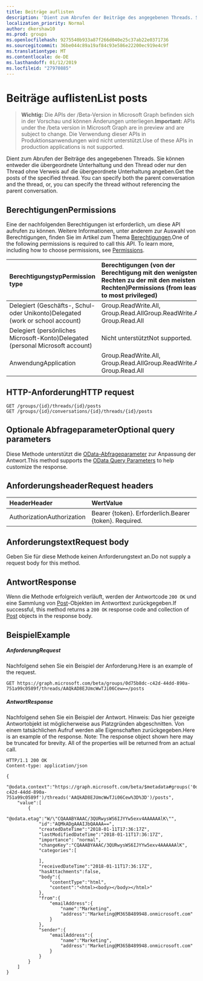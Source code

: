 ```yaml
---
title: Beiträge auflisten
description: 'Dient zum Abrufen der Beiträge des angegebenen Threads. Sie können angeben, der übergeordnete Unterhaltung und der Thread oder, '
localization_priority: Normal
author: dkershaw10
ms.prod: groups
ms.openlocfilehash: 9275540b933a87f266d040e25c37ab22e0371736
ms.sourcegitcommit: 36be044c89a19af84c93e586e22200ec919e4c9f
ms.translationtype: MT
ms.contentlocale: de-DE
ms.lasthandoff: 01/12/2019
ms.locfileid: "27970885"
---
```

# <a name="list-posts"></a><span data-ttu-id="1b4c5-104">Beiträge auflisten</span><span class="sxs-lookup"><span data-stu-id="1b4c5-104">List posts</span></span>

> <span data-ttu-id="1b4c5-105">**Wichtig:** Die APIs der /Beta-Version in Microsoft Graph befinden sich in der Vorschau und können Änderungen unterliegen.</span><span class="sxs-lookup"><span data-stu-id="1b4c5-105">**Important:** APIs under the /beta version in Microsoft Graph are in preview and are subject to change.</span></span> <span data-ttu-id="1b4c5-106">Die Verwendung dieser APIs in Produktionsanwendungen wird nicht unterstützt.</span><span class="sxs-lookup"><span data-stu-id="1b4c5-106">Use of these APIs in production applications is not supported.</span></span>

<span data-ttu-id="1b4c5-p103">Dient zum Abrufen der Beiträge des angegebenen Threads. Sie können entweder die übergeordnete Unterhaltung und den Thread oder nur den Thread ohne Verweis auf die übergeordnete Unterhaltung angeben.</span><span class="sxs-lookup"><span data-stu-id="1b4c5-p103">Get the posts of the specified thread. You can specify both the parent conversation and the thread, or, you can specify the thread without referencing the parent conversation.</span></span>

## <a name="permissions"></a><span data-ttu-id="1b4c5-109">Berechtigungen</span><span class="sxs-lookup"><span data-stu-id="1b4c5-109">Permissions</span></span>
<span data-ttu-id="1b4c5-p104">Eine der nachfolgenden Berechtigungen ist erforderlich, um diese API aufrufen zu können. Weitere Informationen, unter anderem zur Auswahl von Berechtigungen, finden Sie im Artikel zum Thema [Berechtigungen](/graph/permissions-reference).</span><span class="sxs-lookup"><span data-stu-id="1b4c5-p104">One of the following permissions is required to call this API. To learn more, including how to choose permissions, see [Permissions](/graph/permissions-reference).</span></span>

|<span data-ttu-id="1b4c5-112">Berechtigungstyp</span><span class="sxs-lookup"><span data-stu-id="1b4c5-112">Permission type</span></span>      | <span data-ttu-id="1b4c5-113">Berechtigungen (von der Berechtigung mit den wenigsten Rechten zu der mit den meisten Rechten)</span><span class="sxs-lookup"><span data-stu-id="1b4c5-113">Permissions (from least to most privileged)</span></span>              |
|:--------------------|:---------------------------------------------------------|
|<span data-ttu-id="1b4c5-114">Delegiert (Geschäfts-, Schul- oder Unikonto)</span><span class="sxs-lookup"><span data-stu-id="1b4c5-114">Delegated (work or school account)</span></span> | <span data-ttu-id="1b4c5-115">Group.ReadWrite.All, Group.Read.All</span><span class="sxs-lookup"><span data-stu-id="1b4c5-115">Group.ReadWrite.All, Group.Read.All</span></span>    |
|<span data-ttu-id="1b4c5-116">Delegiert (persönliches Microsoft-Konto)</span><span class="sxs-lookup"><span data-stu-id="1b4c5-116">Delegated (personal Microsoft account)</span></span> | <span data-ttu-id="1b4c5-117">Nicht unterstützt</span><span class="sxs-lookup"><span data-stu-id="1b4c5-117">Not supported.</span></span>    |
|<span data-ttu-id="1b4c5-118">Anwendung</span><span class="sxs-lookup"><span data-stu-id="1b4c5-118">Application</span></span> | <span data-ttu-id="1b4c5-119">Group.ReadWrite.All, Group.Read.All</span><span class="sxs-lookup"><span data-stu-id="1b4c5-119">Group.ReadWrite.All, Group.Read.All</span></span> |

## <a name="http-request"></a><span data-ttu-id="1b4c5-120">HTTP-Anforderung</span><span class="sxs-lookup"><span data-stu-id="1b4c5-120">HTTP request</span></span>
<!-- { "blockType": "ignored" } -->
```http
GET /groups/{id}/threads/{id}/posts
GET /groups/{id}/conversations/{id}/threads/{id}/posts

```
## <a name="optional-query-parameters"></a><span data-ttu-id="1b4c5-121">Optionale Abfrageparameter</span><span class="sxs-lookup"><span data-stu-id="1b4c5-121">Optional query parameters</span></span>
<span data-ttu-id="1b4c5-122">Diese Methode unterstützt die [OData-Abfrageparameter](https://developer.microsoft.com/graph/docs/concepts/query_parameters) zur Anpassung der Antwort.</span><span class="sxs-lookup"><span data-stu-id="1b4c5-122">This method supports the [OData Query Parameters](https://developer.microsoft.com/graph/docs/concepts/query_parameters) to help customize the response.</span></span>
## <a name="request-headers"></a><span data-ttu-id="1b4c5-123">Anforderungsheader</span><span class="sxs-lookup"><span data-stu-id="1b4c5-123">Request headers</span></span>
| <span data-ttu-id="1b4c5-124">Header</span><span class="sxs-lookup"><span data-stu-id="1b4c5-124">Header</span></span>       | <span data-ttu-id="1b4c5-125">Wert</span><span class="sxs-lookup"><span data-stu-id="1b4c5-125">Value</span></span> |
|:---------------|:--------|
| <span data-ttu-id="1b4c5-126">Authorization</span><span class="sxs-lookup"><span data-stu-id="1b4c5-126">Authorization</span></span>  | <span data-ttu-id="1b4c5-p105">Bearer {token}. Erforderlich.</span><span class="sxs-lookup"><span data-stu-id="1b4c5-p105">Bearer {token}. Required.</span></span>  |

## <a name="request-body"></a><span data-ttu-id="1b4c5-129">Anforderungstext</span><span class="sxs-lookup"><span data-stu-id="1b4c5-129">Request body</span></span>
<span data-ttu-id="1b4c5-130">Geben Sie für diese Methode keinen Anforderungstext an.</span><span class="sxs-lookup"><span data-stu-id="1b4c5-130">Do not supply a request body for this method.</span></span>

## <a name="response"></a><span data-ttu-id="1b4c5-131">Antwort</span><span class="sxs-lookup"><span data-stu-id="1b4c5-131">Response</span></span>

<span data-ttu-id="1b4c5-132">Wenn die Methode erfolgreich verläuft, werden der Antwortcode `200 OK` und eine Sammlung von [Post](../resources/post.md)-Objekten im Antworttext zurückgegeben.</span><span class="sxs-lookup"><span data-stu-id="1b4c5-132">If successful, this method returns a `200 OK` response code and collection of [Post](../resources/post.md) objects in the response body.</span></span>
## <a name="example"></a><span data-ttu-id="1b4c5-133">Beispiel</span><span class="sxs-lookup"><span data-stu-id="1b4c5-133">Example</span></span>
##### <a name="request"></a><span data-ttu-id="1b4c5-134">Anforderung</span><span class="sxs-lookup"><span data-stu-id="1b4c5-134">Request</span></span>
<span data-ttu-id="1b4c5-135">Nachfolgend sehen Sie ein Beispiel der Anforderung.</span><span class="sxs-lookup"><span data-stu-id="1b4c5-135">Here is an example of the request.</span></span>
<!-- {
  "blockType": "request",
  "name": "get_posts"
}-->
```http
GET https://graph.microsoft.com/beta/groups/0d75b8dc-c42d-44dd-890a-751a99c0589f/threads/AAQkAD8EJUmcWwTJi06Cew==/posts
```
##### <a name="response"></a><span data-ttu-id="1b4c5-136">Antwort</span><span class="sxs-lookup"><span data-stu-id="1b4c5-136">Response</span></span>
<span data-ttu-id="1b4c5-p106">Nachfolgend sehen Sie ein Beispiel der Antwort. Hinweis: Das hier gezeigte Antwortobjekt ist möglicherweise aus Platzgründen abgeschnitten. Von einem tatsächlichen Aufruf werden alle Eigenschaften zurückgegeben.</span><span class="sxs-lookup"><span data-stu-id="1b4c5-p106">Here is an example of the response. Note: The response object shown here may be truncated for brevity. All of the properties will be returned from an actual call.</span></span>
<!-- {
  "blockType": "response",
  "truncated": true,
  "@odata.type": "microsoft.graph.post",
  "isCollection": true
} -->
```http
HTTP/1.1 200 OK
Content-type: application/json

{
    "@odata.context":"https://graph.microsoft.com/beta/$metadata#groups('0d75b8dc-c42d-44dd-890a-751a99c0589f')/threads('AAQkAD8EJUmcWwTJi06Cew%3D%3D')/posts",
    "value":[
        {
            "@odata.etag":"W/\"CQAAABYAAAC/3QURwysWS6IJYYw5exv4AAAAAAlK\"",
            "id":"AQMkADgAAAIJbQAAAA==",
            "createdDateTime":"2018-01-11T17:36:17Z",
            "lastModifiedDateTime":"2018-01-11T17:36:17Z",
            "importance": "normal",
            "changeKey":"CQAAABYAAAC/3QURwysWS6IJYYw5exv4AAAAAAlK",
            "categories":[

            ],
            "receivedDateTime":"2018-01-11T17:36:17Z",
            "hasAttachments":false,
            "body":{
                "contentType":"html",
                "content":"<html><body></body></html>"
            },
            "from":{
                "emailAddress":{
                    "name":"Marketing",
                    "address":"Marketing@M365B489948.onmicrosoft.com"
                }
            },
            "sender":{
                "emailAddress":{
                    "name":"Marketing",
                    "address":"Marketing@M365B489948.onmicrosoft.com"
                }
            }
        }
    ]
}

```

<!-- uuid: 8fcb5dbc-d5aa-4681-8e31-b001d5168d79
2015-10-25 14:57:30 UTC -->
<!-- {
  "type": "#page.annotation",
  "description": "List posts",
  "keywords": "",
  "section": "documentation",
  "tocPath": ""
}-->
